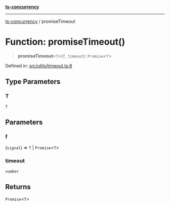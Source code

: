 [**ts-concurrency**](../README.md)

---

[ts-concurrency](../globals.md) / promiseTimeout

# Function: promiseTimeout()

> **promiseTimeout**\<`T`\>(`f`, `timeout`): `Promise`\<`T`\>

Defined in: [src/utils/timeout.ts:8](https://github.com/alaincaron/ts-concurrency/blob/14635812c23c675e64adee55a3fe7ec34903fcb2/src/utils/timeout.ts#L8)

## Type Parameters

### T

`T`

## Parameters

### f

(`signal`) => `T` \| `Promise`\<`T`\>

### timeout

`number`

## Returns

`Promise`\<`T`\>
